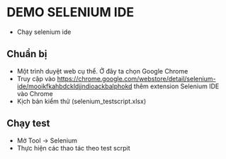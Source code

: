 # DEMO SELENIUM IDE

- Chạy selenium ide

## Chuẩn bị
- Một trình duyệt web cụ thể. Ở đây ta chọn Google Chrome
- Truy cập vào https://chrome.google.com/webstore/detail/selenium-ide/mooikfkahbdckldjjndioackbalphokd thêm extension Selenium IDE vào Chrome
- Kịch bản kiểm thử (selenium_testscript.xlsx)
## Chạy test
- Mở Tool -> Selenium
- Thực hiện các thao tác theo test scrpit

